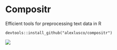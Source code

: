 # Compositr
Efficient tools for preprocessing text data in R

```devtools::install_github("alexlusco/compositr")```

![](https://github.com/alexlusco/compositr/compositor.jpg)